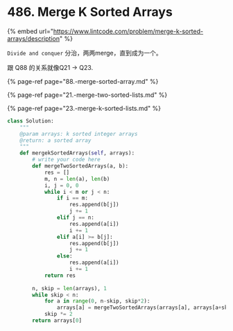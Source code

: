 # 486. Merge K Sorted Arrays

{% embed url="https://www.lintcode.com/problem/merge-k-sorted-arrays/description" %}

`Divide and conquer` 分治，两两merge，直到成为一个。

跟 Q88 的关系就像Q21 -&gt; Q23.

{% page-ref page="88.-merge-sorted-array.md" %}

{% page-ref page="21.-merge-two-sorted-lists.md" %}

{% page-ref page="23.-merge-k-sorted-lists.md" %}

```python
class Solution:
    """
    @param arrays: k sorted integer arrays
    @return: a sorted array
    """
    def mergekSortedArrays(self, arrays):
        # write your code here
        def mergeTwoSortedArrays(a, b):
            res = []
            m, n = len(a), len(b)
            i, j = 0, 0
            while i < m or j < n:
                if i == m: 
                    res.append(b[j])
                    j += 1 
                elif j == n:
                    res.append(a[i])
                    i += 1 
                elif a[i] >= b[j]:
                    res.append(b[j])
                    j += 1 
                else:
                    res.append(a[i])
                    i += 1 
            return res
        
        n, skip = len(arrays), 1 
        while skip < n:
            for a in range(0, n-skip, skip*2):
                arrays[a] = mergeTwoSortedArrays(arrays[a], arrays[a+skip])
            skip *= 2 
        return arrays[0]
```

